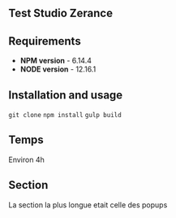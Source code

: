 ## Test Studio Zerance

## Requirements
- **NPM version** - 6.14.4
- **NODE version** - 12.16.1

## Installation and usage

`git clone`
`npm install`
`gulp build`


## Temps 

Environ 4h 

## Section 

La section la plus longue etait celle des popups



